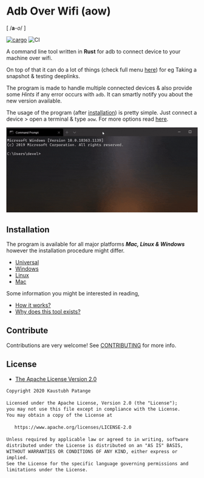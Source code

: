 # Adb Over Wifi (aow)

[ /**a**-_o_/ ]

<a href="https://crates.io/crates/aow"><img src="https://img.shields.io/crates/v/aow.svg" alt="cargo"></a>
![CI](https://github.com/KaustubhPatange/aow/workflows/CI/badge.svg)

A command line tool written in **Rust** for adb to connect device to your machine over wifi.

On top of that it can do a lot of things (check full menu [here](https://github.com/KaustubhPatange/aow/wiki/Command-line-options)) for eg Taking a snapshot & testing deeplinks.

The program is made to handle multiple connected devices & also provide some _Hints_ if any error occurs with `adb`. It can smartly notify you about the new version available.

The usage of the program (after [installation](#Installation)) is pretty simple. Just connect a device > open a terminal & type `aow`. For more options read [here](https://github.com/KaustubhPatange/aow/wiki/Command-line-options).

![](art/demo.gif)

## Installation

The program is available for all major platforms _**Mac, Linux & Windows**_ however the installation procedure might differ.

- [Universal](https://github.com/KaustubhPatange/aow/wiki/Installation#universal)
- [Windows](https://github.com/KaustubhPatange/aow/wiki/Installation/#os)
- [Linux](https://github.com/KaustubhPatange/aow/wiki/Installation/#linux)
- [Mac](https://github.com/KaustubhPatange/aow/wiki/Installation/#mac)

Some information you might be interested in reading,

- [How it works?](https://github.com/KaustubhPatange/aow/wiki/FAQs#how-it-works)
- [Why does this tool exists?](https://github.com/KaustubhPatange/aow/wiki/FAQs#why-it-exists)

## Contribute

Contributions are very welcome! See [CONTRIBUTING](CONTRIBUTING.md) for more info.

## License

- [The Apache License Version 2.0](https://www.apache.org/licenses/LICENSE-2.0.txt)

```
Copyright 2020 Kaustubh Patange

Licensed under the Apache License, Version 2.0 (the "License");
you may not use this file except in compliance with the License.
You may obtain a copy of the License at

   https://www.apache.org/licenses/LICENSE-2.0

Unless required by applicable law or agreed to in writing, software
distributed under the License is distributed on an "AS IS" BASIS,
WITHOUT WARRANTIES OR CONDITIONS OF ANY KIND, either express or implied.
See the License for the specific language governing permissions and
limitations under the License.
```
